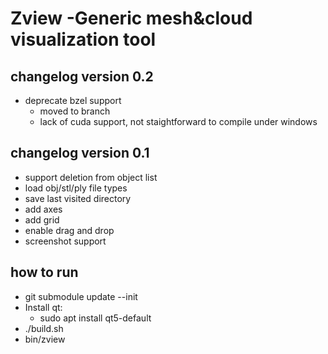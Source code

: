 # Zview -Generic mesh&cloud visualization tool

## changelog version 0.2
* deprecate bzel support
	* moved to branch
	* lack of cuda support, not staightforward to compile under windows

## changelog version 0.1
* support deletion from object list
* load obj/stl/ply file types
* save last visited directory
* add axes
* add grid
* enable drag and drop
* screenshot support

## how to run
* git submodule update --init
* Install qt:
    * sudo apt install qt5-default
* ./build.sh
* bin/zview
